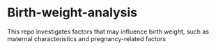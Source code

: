 # Birth-weight-analysis
This repo investigates factors that may influence birth weight, such as maternal characteristics and pregnancy-related factors
